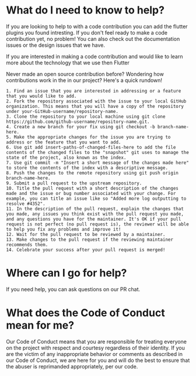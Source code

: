 # What do I need to know to help?

If you are looking to help to with a code contribution you can add the flutter plugins you found intresting. If you don't feel ready to make a code contribution yet, no problem! You can also check out the documentation issues or the design issues that we have.

If you are interested in making a code contribution and would like to learn more about the technology that we use then Flutter

Never made an open source contribution before? Wondering how contributions work in the in our project? Here's a quick rundown!

    1. Find an issue that you are interested in addressing or a feature that you would like to add.
    2. Fork the repository associated with the issue to your local GitHub organization. This means that you will have a copy of the repository under your-GitHub-username/repository-name.
    3. Clone the repository to your local machine using git clone https://github.com/github-username/repository-name.git.
    4. Create a new branch for your fix using git checkout -b branch-name-here.
    5. Make the appropriate changes for the issue you are trying to address or the feature that you want to add.
    6. Use git add insert-paths-of-changed-files-here to add the file contents of the changed files to the "snapshot" git uses to manage the state of the project, also known as the index.
    7. Use git commit -m "Insert a short message of the changes made here" to store the contents of the index with a descriptive message.
    8. Push the changes to the remote repository using git push origin branch-name-here.
    9. Submit a pull request to the upstream repository.
    10. Title the pull request with a short description of the changes made and the issue or bug number associated with your change. For example, you can title an issue like so "Added more log outputting to resolve #4352".
    11. In the description of the pull request, explain the changes that you made, any issues you think exist with the pull request you made, and any questions you have for the maintainer. It's OK if your pull request is not perfect (no pull request is), the reviewer will be able to help you fix any problems and improve it!
    12. Wait for the pull request to be reviewed by a maintainer.
    13. Make changes to the pull request if the reviewing maintainer recommends them.
    14. Celebrate your success after your pull request is merged!

# Where can I go for help?
If you need help, you can ask questions on our PR chat.

# What does the Code of Conduct mean for me?
Our Code of Conduct means that you are responsible for treating everyone on the project with respect and courtesy regardless of their identity. If you are the victim of any inappropriate behavior or comments as described in our Code of Conduct, we are here for you and will do the best to ensure that the abuser is reprimanded appropriately, per our code.

